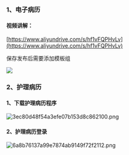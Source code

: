 ### 1、电子病历
#### 视频讲解：
[https://www.aliyundrive.com/s/hf1vFQPHvLv](https://www.aliyundrive.com/s/hf1vFQPHvLv)

保存发布后需要添加模板组

![](https://cdn.nlark.com/yuque/0/2023/png/26726568/1690885053137-e562f474-565a-41bf-918e-52bee4efefb7.png)

### 2、护理病历
#### 1、下载护理病历程序
![3ec80d48f54a3efe07b153d8c862100.png](https://gitee.com/BIGDragon962464/my-picture/raw/master/Picture/202308111126855.png)

####  2、护理病历登录
![6a8b76137a99e7874ab9149f72f2112.png](https://gitee.com/BIGDragon962464/my-picture/raw/master/Picture/202308111126961.png)
